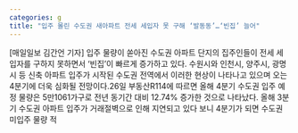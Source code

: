 ```yaml
---
categories: g
title: "입주 몰린 수도권 새아파트 전세 세입자 못 구해 ‘발동동’…‘빈집’ 늘어"
---
```

[매일일보 김간언 기자] 입주 물량이 쏟아진 수도권 아파트 단지의 집주인들이 전세 세입자를 구하지 못하면서 ‘빈집’이 빠르게 증가하고 있다. 수원시와 인천시, 양주시, 광명시 등 신축 아파트 입주가 시작된 수도권 전역에서 이러한 현상이 나타나고 있으며 오는 4분기에 더욱 심화될 전망이다.26일 부동산R114에 따르면 올해 4분기 수도권 입주 예정 물량은 5만1061가구로 전년 동기간 대비 12.74% 증가한 것으로 나타났다. 올해 3분기 수도권 아파트 입주가 거래절벽으로 인해 지연되고 있다 보니 4분기가 되면 수도권 미입주 물량 적
